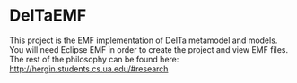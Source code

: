 # DelTaEMF

This project is the EMF implementation of DelTa metamodel and models. You will need Eclipse EMF in order to create the project and view EMF files. The rest of the philosophy can be found here: http://hergin.students.cs.ua.edu/#research
